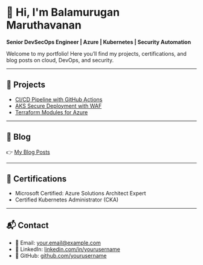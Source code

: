 # 👋 Hi, I'm Balamurugan Maruthavanan  

**Senior DevSecOps Engineer | Azure | Kubernetes | Security Automation**  

Welcome to my portfolio! Here you’ll find my projects, certifications, and blog posts on cloud, DevOps, and security.  

---

## 🚀 Projects
- [CI/CD Pipeline with GitHub Actions](https://github.com/yourusername/project1)  
- [AKS Secure Deployment with WAF](https://github.com/yourusername/project2)  
- [Terraform Modules for Azure](https://github.com/yourusername/project3)  

---

## 📝 Blog
👉 [My Blog Posts](./_posts)  

---

## 📜 Certifications
- Microsoft Certified: Azure Solutions Architect Expert  
- Certified Kubernetes Administrator (CKA)  

---

## 📬 Contact
- 📧 Email: your.email@example.com  
- 💼 LinkedIn: [linkedin.com/in/yourusername](https://linkedin.com/in/yourusername)  
- 🐙 GitHub: [github.com/yourusername](https://github.com/yourusername)
